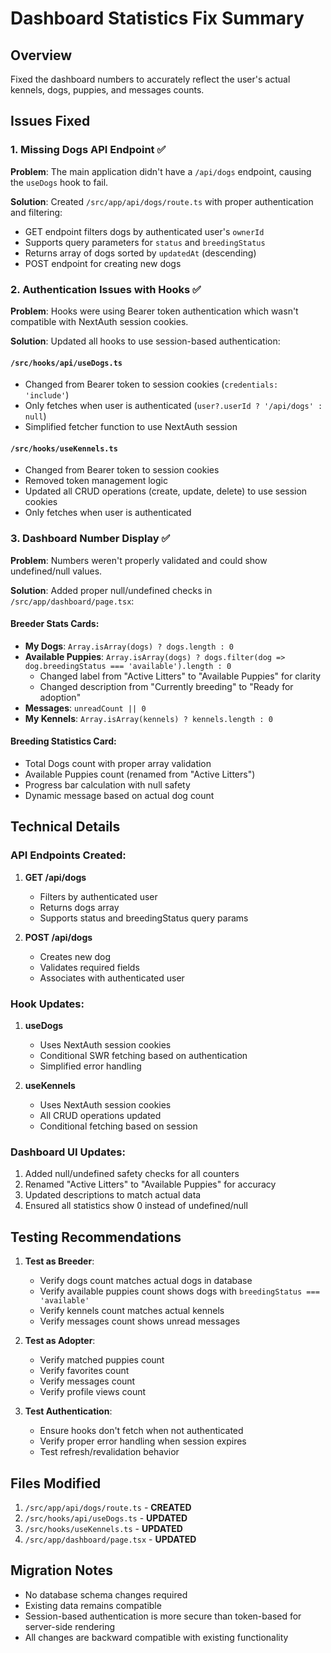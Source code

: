 # Dashboard Statistics Fix Summary

## Overview
Fixed the dashboard numbers to accurately reflect the user's actual kennels, dogs, puppies, and messages counts.

## Issues Fixed

### 1. **Missing Dogs API Endpoint** ✅
**Problem**: The main application didn't have a `/api/dogs` endpoint, causing the `useDogs` hook to fail.

**Solution**: Created `/src/app/api/dogs/route.ts` with proper authentication and filtering:
- GET endpoint filters dogs by authenticated user's `ownerId`
- Supports query parameters for `status` and `breedingStatus`
- Returns array of dogs sorted by `updatedAt` (descending)
- POST endpoint for creating new dogs

### 2. **Authentication Issues with Hooks** ✅
**Problem**: Hooks were using Bearer token authentication which wasn't compatible with NextAuth session cookies.

**Solution**: Updated all hooks to use session-based authentication:

#### `/src/hooks/api/useDogs.ts`
- Changed from Bearer token to session cookies (`credentials: 'include'`)
- Only fetches when user is authenticated (`user?.userId ? '/api/dogs' : null`)
- Simplified fetcher function to use NextAuth session

#### `/src/hooks/useKennels.ts`
- Changed from Bearer token to session cookies
- Removed token management logic
- Updated all CRUD operations (create, update, delete) to use session cookies
- Only fetches when user is authenticated

### 3. **Dashboard Number Display** ✅
**Problem**: Numbers weren't properly validated and could show undefined/null values.

**Solution**: Added proper null/undefined checks in `/src/app/dashboard/page.tsx`:

#### Breeder Stats Cards:
- **My Dogs**: `Array.isArray(dogs) ? dogs.length : 0`
- **Available Puppies**: `Array.isArray(dogs) ? dogs.filter(dog => dog.breedingStatus === 'available').length : 0`
  - Changed label from "Active Litters" to "Available Puppies" for clarity
  - Changed description from "Currently breeding" to "Ready for adoption"
- **Messages**: `unreadCount || 0`
- **My Kennels**: `Array.isArray(kennels) ? kennels.length : 0`

#### Breeding Statistics Card:
- Total Dogs count with proper array validation
- Available Puppies count (renamed from "Active Litters")
- Progress bar calculation with null safety
- Dynamic message based on actual dog count

## Technical Details

### API Endpoints Created:
1. **GET /api/dogs**
   - Filters by authenticated user
   - Returns dogs array
   - Supports status and breedingStatus query params

2. **POST /api/dogs**
   - Creates new dog
   - Validates required fields
   - Associates with authenticated user

### Hook Updates:
1. **useDogs**
   - Uses NextAuth session cookies
   - Conditional SWR fetching based on authentication
   - Simplified error handling

2. **useKennels**
   - Uses NextAuth session cookies
   - All CRUD operations updated
   - Conditional fetching based on session

### Dashboard UI Updates:
1. Added null/undefined safety checks for all counters
2. Renamed "Active Litters" to "Available Puppies" for accuracy
3. Updated descriptions to match actual data
4. Ensured all statistics show 0 instead of undefined/null

## Testing Recommendations

1. **Test as Breeder**:
   - Verify dogs count matches actual dogs in database
   - Verify available puppies count shows dogs with `breedingStatus === 'available'`
   - Verify kennels count matches actual kennels
   - Verify messages count shows unread messages

2. **Test as Adopter**:
   - Verify matched puppies count
   - Verify favorites count
   - Verify messages count
   - Verify profile views count

3. **Test Authentication**:
   - Ensure hooks don't fetch when not authenticated
   - Verify proper error handling when session expires
   - Test refresh/revalidation behavior

## Files Modified

1. `/src/app/api/dogs/route.ts` - **CREATED**
2. `/src/hooks/api/useDogs.ts` - **UPDATED**
3. `/src/hooks/useKennels.ts` - **UPDATED**
4. `/src/app/dashboard/page.tsx` - **UPDATED**

## Migration Notes

- No database schema changes required
- Existing data remains compatible
- Session-based authentication is more secure than token-based for server-side rendering
- All changes are backward compatible with existing functionality

